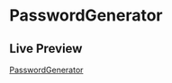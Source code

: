 # PasswordGenerator

## Live Preview
[PasswordGenerator](https://utkarsh3128.github.io/PasswordGenerator/)

